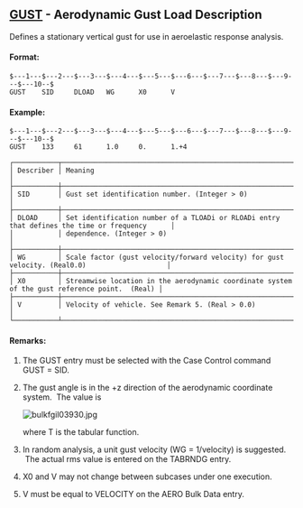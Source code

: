 ## [GUST](https://nexus.hexagon.com/documentationcenter/bundle/MSC_Nastran_2022.4/page/Nastran_Combined_Book/qrg/bulkfgil/TOC.GUST.xhtml) - Aerodynamic Gust Load Description

Defines a stationary vertical gust for use in aeroelastic response analysis.

#### Format:

```nastran
$---1---$---2---$---3---$---4---$---5---$---6---$---7---$---8---$---9---$---10--$
GUST    SID     DLOAD   WG      X0      V                                       
```

#### Example:

```nastran
$---1---$---2---$---3---$---4---$---5---$---6---$---7---$---8---$---9---$---10--$
GUST    133     61      1.0     0.      1.+4                                    
```

```text
┌───────────┬───────────────────────────────────────────────────────────────────────────────────────────────┐
│ Describer │ Meaning                                                                                       │
├───────────┼───────────────────────────────────────────────────────────────────────────────────────────────┤
│ SID       │ Gust set identification number. (Integer > 0)                                                 │
├───────────┼───────────────────────────────────────────────────────────────────────────────────────────────┤
│ DLOAD     │ Set identification number of a TLOADi or RLOADi entry that defines the time or frequency      │
│           │ dependence. (Integer > 0)                                                                     │
├───────────┼───────────────────────────────────────────────────────────────────────────────────────────────┤
│ WG        │ Scale factor (gust velocity/forward velocity) for gust velocity. (Real0.0)                    │
├───────────┼───────────────────────────────────────────────────────────────────────────────────────────────┤
│ X0        │ Streamwise location in the aerodynamic coordinate system of the gust reference point.  (Real) │
├───────────┼───────────────────────────────────────────────────────────────────────────────────────────────┤
│ V         │ Velocity of vehicle. See Remark 5. (Real > 0.0)                                               │
└───────────┴───────────────────────────────────────────────────────────────────────────────────────────────┘
```

#### Remarks:

1. The GUST entry must be selected with the Case Control command GUST = SID.
2. The gust angle is in the +z direction of the aerodynamic coordinate system.  The value is

     ![bulkfgil03930.jpg](https://help-be.hexagonmi.com/bundle/MSC_Nastran_2022.4/page/Nastran_Combined_Book/qrg/bulkfgil/../../../assets/bulkfgil03930.jpg?_LANG=enus)  

     where  T  is the tabular function.

3. In random analysis, a unit gust velocity (WG = 1/velocity) is suggested.  The actual rms value is entered on the TABRNDG entry.
4. X0 and V may not change between subcases under one execution.
5. V must be equal to VELOCITY on the AERO Bulk Data entry.
